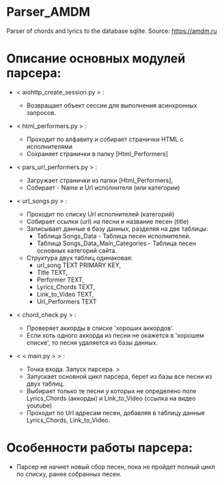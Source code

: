 # Parser_AMDM
Parser of chords and lyrics to the database sqlite.
Source: https://amdm.ru

# Описание основных модулей парсера:

- < aiohttp_create_session.py > :
  - Возвращает объект сессии для выполнения асинхронных запросов.


- < html_performers.py > :
  - Проходит по алфавиту и собирает странички HTML с исполнителями
  - Сохраняет странички в папку [Html_Performers]

  
- < pars_url_performers.py > :
  - Загружает странички из папки [Html_Performers],
  - Собирает - Name и Url исполнителя (или категории)


- < url_songs.py > :
  - Проходит по списку Url исполнителей (категорий)
  - Собирает ссылки (url) на песни и название песен (title)
  - Записывает данные в базу данных, разделяя на две таблицы:
    - Таблица Songs_Data - Таблица песен исполнителей.
    - Таблица Songs_Data_Main_Categories - Таблица песен основных категорий сайта.
  - Структура двух таблиц одинаковая:
    - url_song TEXT PRIMARY KEY,
    - Title TEXT,
    - Performer TEXT,
    - Lyrics_Chords TEXT,
    - Link_to_Video TEXT,
    - Url_Performers TEXT


- < chord_check.py > :
  - Проверяет аккорды в списке 'хороших аккордов'.
  - Если хоть одного аккорда из песни не окажется в 'хорошем списке',
  то песня удаляется из базы данных.


- < < main.py > > :
  - Точка входа. Запуск парсера. >
  - Запускает основной цикл парсера, берет из базы все песни из двух таблиц.
  - Выбирает только те песни у которых не определено поле Lyrics_Chords (аккорды) и Link_to_Video (ссылка на видео youtube)
  - Проходит по Url адресам песен, добавляя в таблицу данные Lyrics_Chords, Link_to_Video.


# Особенности работы парсера:
- Парсер не начнет новый сбор песен, пока не пройдет полный цикл по списку,
  ранее собранных песен.

